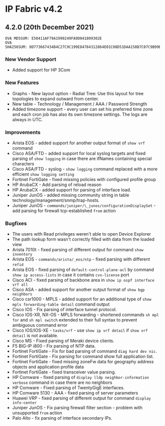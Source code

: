 # IP Fabric v4.2

## 4.2.0 (20th December 2021)

```
OVA MD5SUM: E50411AF79A1990249FA9D041809302E
OVA SHA256SUM: 8D773667434B4C27C9C199E84784312864E01C08D51DAA158B7C07C9B99BFD8F
```

### New Vendor Support

- Added support for HP 3Com

### New Features

- Graphs - New layout option - Radial Tree: Use this layout for tree
  topologies to expand outward from center.
- New table - Technology / Management / AAA / Password Strength
- Added timezone support - every user can set his preferred time zone
  and each cron job has also its own timezone settings. The logs are
  always in UTC.

### Improvements

- Arista EOS - added support for another output format of `show vrf`
  command
- Cisco ASA/FTD - added support for local syslog targets and fixed
  parsing of `show logging` in case there are ifNames containing
  special characters
- Cisco ASA/FTD - syslog - `show logging` command replaced with a more
  efficient `show logging setting`
- Fortinet FortiGate - fixed missing policies with configured profile
  group
- HP ArubaCX - Add parsing of reload reason
- HP ArubaCX - added support for parsing of interface load.
- Juniper JunOS - added missing community string in table
  technology/management/snmp/trap-hosts.
- Juniper JunOS - `commands/juniper/\_junos/configurationDisplaySet` -
  add parsing for firewall tcp-established `from` action

### Bugfixes

- The users with Read privileges weren't able to open Device Explorer
- The path lookup form wasn't correctly filled with data from the
  loaded view
- Arista 7010t - fixed parsing of different output for command `show inventory`
- Arista EOS - `commands/arista/_eos/ntp` - fixed parsing with
  different `refid`
- Arista EOS - fixed parsing of `default-control-plane-acl` by command
  `show ip access-lists` in case it contains `cvx-license` port
- Cisco ACI - fixed parsing of backbone area in `show ip ospf interface vrf all`
- Cisco ASA - added support for another output format of `show bgp neighbors`
- Cisco csr1000 - MPLS - added support for an additional type of `show mpls forwarding-table detail` command output
- Cisco IOS - Fix parsing of interface tunnel protocol.
- Cisco IOS-XR, NX-OS - MPLS forwarding - shortened commands `sh mpl for` and `sh mpl switch` extended to their full syntax to prevent
  ambiguous command error
- Cisco IOS/IOS-XE - `tasks/vrf` - use `show ip vrf detail` if `show vrf detail` is not available.
- Cisco MS - Fixed parsing of Meraki device clients.
- F5 BIG-IP i800 - Fix parsing of NTP data.
- Fortinet FortiGate - Fix for bad parsing of command `diag hard dev nic`.
- Fortinet FortiGate - Fix parsing for command show full application
  list.
- Fortinet FortiGate - fixed missing zoneFw data for geography address
  objects and application profile data
- Fortinet FortiGate - fixed transceiver value parsing.
- HP Comware - fixed parsing of `display lldp neighbor-information verbose` command in case there are no neighbors
- HP Comware - Fixed parsing of TwentyGigE interfaces.
- HP Comware 5130 - AAA - fixed parsing of server parameters
- Huawei VRP - fixed parsing of different output for command `display info-center`
- Juniper JunOS - Fix parsing firewall filter section - problem with
  unsupported `from` action
- Palo Alto - fix parsing of interface secondary IPs.
